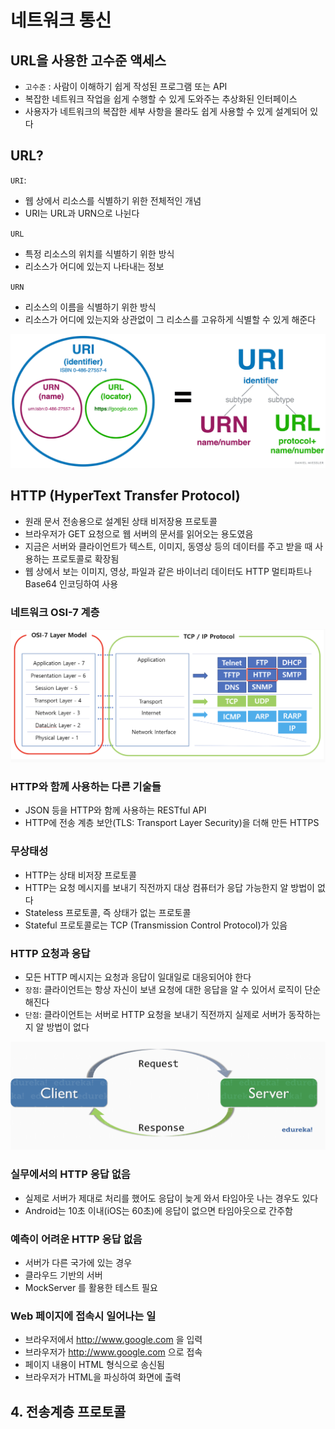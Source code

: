 # 네트워크 통신
## URL을 사용한 고수준 액세스
- `고수준` : 사람이 이해하기 쉽게 작성된 프로그램 또는 API
- 복잡한 네트워크 작업을 쉽게 수행할 수 있게 도와주는 추상화된 인터페이스
- 사용자가 네트워크의 복잡한 세부 사항을 몰라도 쉽게 사용할 수 있게 설계되어 있다

## URL?
`URI`:
- 웹 상에서 리소스를 식별하기 위한 전체적인 개념
- URI는 URL과 URN으로 나뉜다

`URL`
- 특정 리소스의 위치를 식별하기 위한 방식
- 리소스가 어디에 있는지 나타내는 정보

`URN`
- 리소스의 이름을 식별하기 위한 방식
- 리소스가 어디에 있는지와 상관없이 그 리소스를 고유하게 식별할 수 있게 해준다

![alt text](image-39.png)

## HTTP (HyperText Transfer Protocol)
- 원래 문서 전송용으로 설계된 상태 비저장용 프로토콜
- 브라우저가 GET 요청으로 웹 서버의 문서를 읽어오는 용도였음
- 지금은 서버와 클라이언트가 텍스트, 이미지, 동영상 등의 데이터를 주고 받을 때 사용하는 프로토콜로 확장됨
- 웹 상에서 보는 이미지, 영상, 파일과 같은 바이너리 데이터도 HTTP 멀티파트나 Base64 인코딩하여 사용

### 네트워크 OSI-7 계층
![alt text](image-40.png)

### HTTP와 함께 사용하는 다른 기술들
- JSON 등을 HTTP와 함께 사용하는 RESTful API
- HTTP에 전송 계층 보안(TLS: Transport Layer Security)을 더해 만든 HTTPS

### 무상태성
- HTTP는 상태 비저장 프로토콜
- HTTP는 요청 메시지를 보내기 직전까지 대상 컴퓨터가 응답 가능한지 알 방법이 없다
- Stateless 프로토콜, 즉 상태가 없는 프로토콜
- Stateful 프로토콜로는 TCP (Transmission Control Protocol)가 있음

### HTTP 요청과 응답
- 모든 HTTP 메시지는 요청과 응답이 일대일로 대응되어야 한다
- `장점`: 클라이언트는 항상 자신이 보낸 요청에 대한 응답을 알 수 있어서 로직이 단순해진다
- `단점`: 클라이언트는 서버로 HTTP 요청을 보내기 직전까지 실제로 서버가 동작하는지 알 방법이 없다

![alt text](image-41.png)

### 실무에서의 HTTP 응답 없음
- 실제로 서버가 제대로 처리를 했어도 응답이 늦게 와서 타임아웃 나는 경우도 있다
- Android는 10초 이내(iOS는 60초)에 응답이 없으면 타임아웃으로 간주함

### 예측이 어려운 HTTP 응답 없음
- 서버가 다른 국가에 있는 경우
- 클라우드 기반의 서버
- MockServer 를 활용한 테스트 필요

### Web 페이지에 접속시 일어나는 일
- 브라우저에서 http://www.google.com 을 입력
- 브라우저가 http://www.google.com 으로 접속
- 페이지 내용이 HTML 형식으로 송신됨
- 브라우저가 HTML을 파싱하여 화면에 출력

## 4. 전송계층 프로토콜
